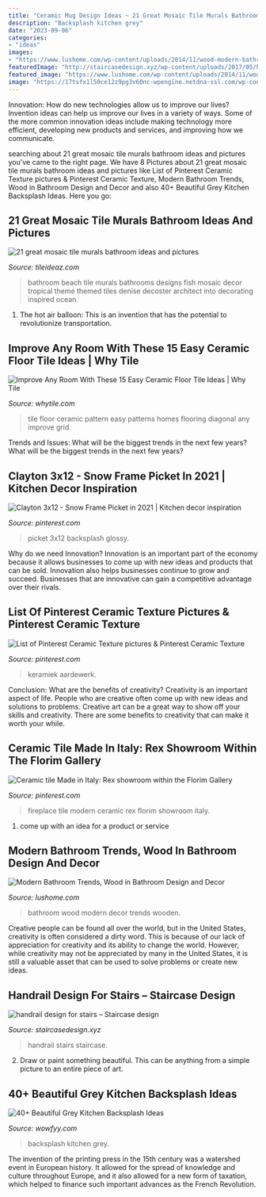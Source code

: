 ```yaml
---
title: "Ceramic Mug Design Ideas ~ 21 Great Mosaic Tile Murals Bathroom Ideas And Pictures"
description: "Backsplash kitchen grey"
date: "2023-09-06"
categories:
- "ideas"
images:
- "https://www.lushome.com/wp-content/uploads/2014/11/wood-modern-bathroom-design-decor-ideas-8.jpg"
featuredImage: "http://staircasedesign.xyz/wp-content/uploads/2017/05/handrail-design-for-stairs_0.jpg"
featured_image: "https://www.lushome.com/wp-content/uploads/2014/11/wood-modern-bathroom-design-decor-ideas-8.jpg"
image: "https://17tsfx1l50ce12z9pg3v60nc-wpengine.netdna-ssl.com/wp-content/uploads/2018/03/town-homes-08.jpg"
---
```



Innovation: How do new technologies allow us to improve our lives?
Invention ideas can help us improve our lives in a variety of ways. Some of the more common innovation ideas include making technology more efficient, developing new products and services, and improving how we communicate.

	

		
searching about 21 great mosaic tile murals bathroom ideas and pictures you've came to the right page. We have 8 Pictures about 21 great mosaic tile murals bathroom ideas and pictures like List of Pinterest Ceramic Texture pictures &amp; Pinterest Ceramic Texture, Modern Bathroom Trends, Wood in Bathroom Design and Decor and also 40+ Beautiful Grey Kitchen Backsplash Ideas. Here you go:
		
    
## 21 Great Mosaic Tile Murals Bathroom Ideas And Pictures

<img loading=lazy src="https://www.tileideaz.com/wp-content/uploads/2015/10/beach-bathroom-ideas-with-fish-murals.jpg" onerror="this.onerror=null;this.src='https://tse3.mm.bing.net/th?id=OIP.2gkE3905xPJPm4XdlEN5qgHaJ3&amp;pid=15.1';" alt="21 great mosaic tile murals bathroom ideas and pictures">

_Source: tileideaz.com_

>bathroom beach tile murals bathrooms designs fish mosaic decor tropical theme themed tiles denise decoster architect into decorating inspired ocean. 

	

1. The hot air balloon: This is an invention that has the potential to revolutionize transportation.

    
## Improve Any Room With These 15 Easy Ceramic Floor Tile Ideas | Why Tile

<img loading=lazy src="https://17tsfx1l50ce12z9pg3v60nc-wpengine.netdna-ssl.com/wp-content/uploads/2018/03/town-homes-08.jpg" onerror="this.onerror=null;this.src='https://tse3.mm.bing.net/th?id=OIP._AKc0Ax_9Q1XxqeWxDquwQHaLE&amp;pid=15.1';" alt="Improve Any Room With These 15 Easy Ceramic Floor Tile Ideas | Why Tile">

_Source: whytile.com_

>tile floor ceramic pattern easy patterns homes flooring diagonal any improve grid. 

	

Trends and Issues: What will be the biggest trends in the next few years?
What will be the biggest trends in the next few years?

    
## Clayton 3x12 - Snow Frame Picket In 2021 | Kitchen Decor Inspiration

<img loading=lazy src="https://i.pinimg.com/736x/e7/cb/06/e7cb06420c4eca637bb7a0ab8e8adb13.jpg" onerror="this.onerror=null;this.src='https://tse3.mm.bing.net/th?id=OIP.EKWGoQxLdC8AGDnXdKYQnQHaNK&amp;pid=15.1';" alt="Clayton 3x12 - Snow Frame Picket in 2021 | Kitchen decor inspiration">

_Source: pinterest.com_

>picket 3x12 backsplash glossy. 

	

Why do we need Innovation?
Innovation is an important part of the economy because it allows businesses to come up with new ideas and products that can be sold. Innovation also helps businesses continue to grow and succeed. Businesses that are innovative can gain a competitive advantage over their rivals.

    
## List Of Pinterest Ceramic Texture Pictures &amp; Pinterest Ceramic Texture

<img loading=lazy src="https://i.pinimg.com/736x/6e/7c/3a/6e7c3aa96066121c22674edd01598f7b.jpg" onerror="this.onerror=null;this.src='https://tse1.mm.bing.net/th?id=OIP.n7dFISF5CXaQm6Toh_hnFgHaJ4&amp;pid=15.1';" alt="List of Pinterest Ceramic Texture pictures &amp; Pinterest Ceramic Texture">

_Source: pinterest.com_

>keramiek aardewerk. 

	

Conclusion: What are the benefits of creativity?
Creativity is an important aspect of life. People who are creative often come up with new ideas and solutions to problems. Creative art can be a great way to show off your skills and creativity. There are some benefits to creativity that can make it worth your while.

    
## Ceramic Tile Made In Italy: Rex Showroom Within The Florim Gallery

<img loading=lazy src="https://i.pinimg.com/736x/82/dd/40/82dd40fb07ebb3fa2dd9b148fa2011f5.jpg" onerror="this.onerror=null;this.src='https://tse3.mm.bing.net/th?id=OIP.spSHn6hx8nwSYHXglgInSgHaLS&amp;pid=15.1';" alt="Ceramic tile Made in Italy: Rex showroom within the Florim Gallery">

_Source: pinterest.com_

>fireplace tile modern ceramic rex florim showroom italy. 

	

1. come up with an idea for a product or service

    
## Modern Bathroom Trends, Wood In Bathroom Design And Decor

<img loading=lazy src="https://www.lushome.com/wp-content/uploads/2014/11/wood-modern-bathroom-design-decor-ideas-8.jpg" onerror="this.onerror=null;this.src='https://tse1.mm.bing.net/th?id=OIP.zAt2e5BpXDAOS55DZ28uAAAAAA&amp;pid=15.1';" alt="Modern Bathroom Trends, Wood in Bathroom Design and Decor">

_Source: lushome.com_

>bathroom wood modern decor trends wooden. 

	

Creative people can be found all over the world, but in the United States, creativity is often considered a dirty word. This is because of our lack of appreciation for creativity and its ability to change the world. However, while creativity may not be appreciated by many in the United States, it is still a valuable asset that can be used to solve problems or create new ideas.

    
## Handrail Design For Stairs – Staircase Design

<img loading=lazy src="http://staircasedesign.xyz/wp-content/uploads/2017/05/handrail-design-for-stairs_0.jpg" onerror="this.onerror=null;this.src='https://tse3.mm.bing.net/th?id=OIP.kV_jGT0xXFqDs0SxUf1ggAHaK4&amp;pid=15.1';" alt="handrail design for stairs – Staircase design">

_Source: staircasedesign.xyz_

>handrail stairs staircase. 

	

2. Draw or paint something beautiful. This can be anything from a simple picture to an entire piece of art.

    
## 40+ Beautiful Grey Kitchen Backsplash Ideas

<img loading=lazy src="http://wowfyy.com/wp-content/uploads/2018/04/40-Beautiful-Grey-Kitchen-Backsplash-Ideas-26.jpg" onerror="this.onerror=null;this.src='https://tse3.mm.bing.net/th?id=OIP.a6RGJBXQpLQKWhoTtkuDFQHaKN&amp;pid=15.1';" alt="40+ Beautiful Grey Kitchen Backsplash Ideas">

_Source: wowfyy.com_

>backsplash kitchen grey. 

	

The invention of the printing press in the 15th century was a watershed event in European history. It allowed for the spread of knowledge and culture throughout Europe, and it also allowed for a new form of taxation, which helped to finance such important advances as the French Revolution.

